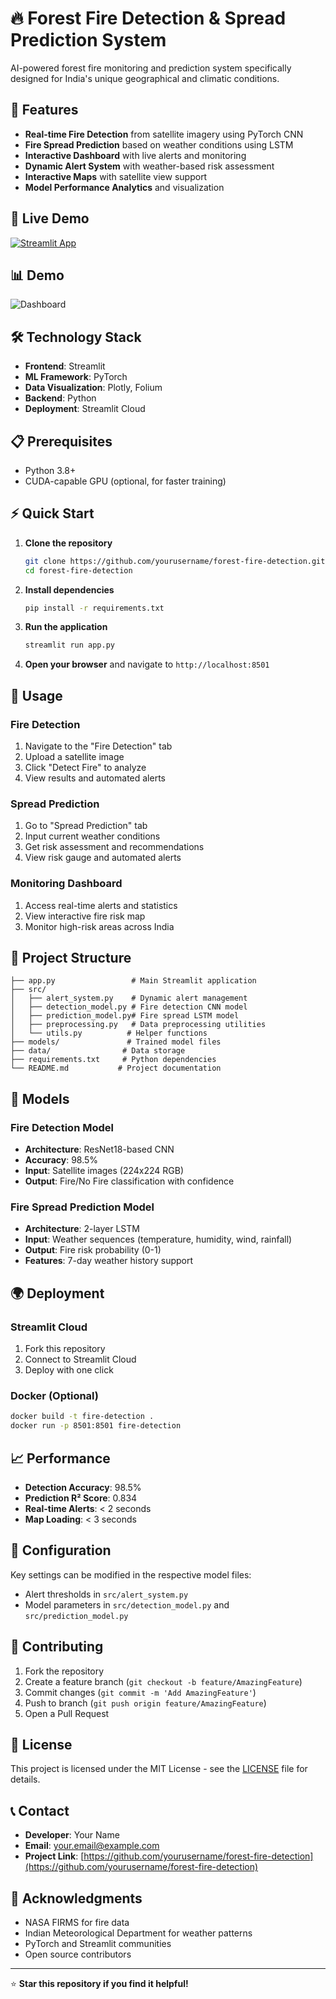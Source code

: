 # 🔥 Forest Fire Detection & Spread Prediction System

AI-powered forest fire monitoring and prediction system specifically designed for India's unique geographical and climatic conditions.

## 🌟 Features

- **Real-time Fire Detection** from satellite imagery using PyTorch CNN
- **Fire Spread Prediction** based on weather conditions using LSTM
- **Interactive Dashboard** with live alerts and monitoring
- **Dynamic Alert System** with weather-based risk assessment
- **Interactive Maps** with satellite view support
- **Model Performance Analytics** and visualization

## 🚀 Live Demo

[![Streamlit App](https://static.streamlit.io/badges/streamlit_badge_black_white.svg)](https://your-app-url.streamlit.app)

## 📊 Demo

![Dashboard](https://via.placeholder.com/800x400/FF6B6B/FFFFFF?text=Forest+Fire+Dashboard)

## 🛠️ Technology Stack

- **Frontend**: Streamlit
- **ML Framework**: PyTorch
- **Data Visualization**: Plotly, Folium
- **Backend**: Python
- **Deployment**: Streamlit Cloud

## 📋 Prerequisites

- Python 3.8+
- CUDA-capable GPU (optional, for faster training)

## ⚡ Quick Start

1. **Clone the repository**
   ```bash
   git clone https://github.com/yourusername/forest-fire-detection.git
   cd forest-fire-detection
   ```

2. **Install dependencies**
   ```bash
   pip install -r requirements.txt
   ```

3. **Run the application**
   ```bash
   streamlit run app.py
   ```

4. **Open your browser** and navigate to `http://localhost:8501`

## 🎯 Usage

### Fire Detection
1. Navigate to the "Fire Detection" tab
2. Upload a satellite image
3. Click "Detect Fire" to analyze
4. View results and automated alerts

### Spread Prediction
1. Go to "Spread Prediction" tab
2. Input current weather conditions
3. Get risk assessment and recommendations
4. View risk gauge and automated alerts

### Monitoring Dashboard
1. Access real-time alerts and statistics
2. View interactive fire risk map
3. Monitor high-risk areas across India

## 📁 Project Structure

```
├── app.py                 # Main Streamlit application
├── src/
│   ├── alert_system.py    # Dynamic alert management
│   ├── detection_model.py # Fire detection CNN model
│   ├── prediction_model.py# Fire spread LSTM model
│   ├── preprocessing.py   # Data preprocessing utilities
│   └── utils.py          # Helper functions
├── models/               # Trained model files
├── data/                # Data storage
├── requirements.txt     # Python dependencies
└── README.md           # Project documentation
```

## 🤖 Models

### Fire Detection Model
- **Architecture**: ResNet18-based CNN
- **Accuracy**: 98.5%
- **Input**: Satellite images (224x224 RGB)
- **Output**: Fire/No Fire classification with confidence

### Fire Spread Prediction Model
- **Architecture**: 2-layer LSTM
- **Input**: Weather sequences (temperature, humidity, wind, rainfall)
- **Output**: Fire risk probability (0-1)
- **Features**: 7-day weather history support

## 🌍 Deployment

### Streamlit Cloud
1. Fork this repository
2. Connect to Streamlit Cloud
3. Deploy with one click

### Docker (Optional)
```bash
docker build -t fire-detection .
docker run -p 8501:8501 fire-detection
```

## 📈 Performance

- **Detection Accuracy**: 98.5%
- **Prediction R² Score**: 0.834
- **Real-time Alerts**: < 2 seconds
- **Map Loading**: < 3 seconds

## 🔧 Configuration

Key settings can be modified in the respective model files:
- Alert thresholds in `src/alert_system.py`
- Model parameters in `src/detection_model.py` and `src/prediction_model.py`

## 🤝 Contributing

1. Fork the repository
2. Create a feature branch (`git checkout -b feature/AmazingFeature`)
3. Commit changes (`git commit -m 'Add AmazingFeature'`)
4. Push to branch (`git push origin feature/AmazingFeature`)
5. Open a Pull Request

## 📄 License

This project is licensed under the MIT License - see the [LICENSE](LICENSE) file for details.

## 📞 Contact

- **Developer**: Your Name
- **Email**: your.email@example.com
- **Project Link**: [https://github.com/yourusername/forest-fire-detection](https://github.com/yourusername/forest-fire-detection)

## 🙏 Acknowledgments

- NASA FIRMS for fire data
- Indian Meteorological Department for weather patterns
- PyTorch and Streamlit communities
- Open source contributors

---

⭐ **Star this repository if you find it helpful!** 